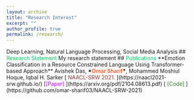 ```yaml
---
layout: archive
title: "Research Interest"
excerpt: ""
author_profile: true
permalink: /research/
---
```

<!---
## <font color="#00cc66"> Research Interest </font> 
---!>

Deep Learning, Natural Language Processing, Social Media Analysis

## <font color="#00cc66"> Research Statement </font>  
My research statement

## <font color="#00cc66"> Publications </font>   
**Emotion Classification in a Resource Constrained Language Using Transformer-based Approach**  
Avishek Das, <b>*<font color="#ff6633">Omar Sharif</font>*</b>, Mohammed Moshiul Hoque, Iqbal H. Sarker   
[<font color="	#993333"> NAACL-SRW 2021. </font>](https://naacl2021-srw.github.io/)  [<font color="#cc00ff">[Paper] </font>](https://arxiv.org/pdf/2104.08613.pdf)  [<font color="#2d862d"> [Code] </font>](https://github.com/omar-sharif03/NAACL-SRW-2021)  


